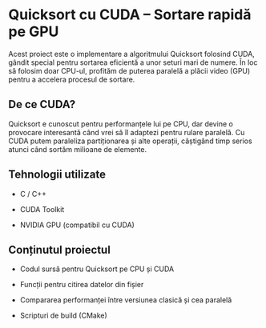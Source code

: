 # Quicksort cu CUDA – Sortare rapidă pe GPU

Acest proiect este o implementare a algoritmului Quicksort folosind CUDA, gândit special pentru sortarea eficientă a unor seturi mari de numere. În loc să folosim doar CPU-ul, profităm de puterea paralelă a plăcii video (GPU) pentru a accelera procesul de sortare.

## De ce CUDA?
Quicksort e cunoscut pentru performanțele lui pe CPU, dar devine o provocare interesantă când vrei să îl adaptezi pentru rulare paralelă. Cu CUDA putem paraleliza partiționarea și alte operații, câștigând timp serios atunci când sortăm milioane de elemente.

## Tehnologii utilizate
- C / C++
  
- CUDA Toolkit
  
- NVIDIA GPU (compatibil cu CUDA)

## Conținutul proiectul
- Codul sursă pentru Quicksort pe CPU și CUDA

- Funcții pentru citirea datelor din fișier

- Compararea performanței între versiunea clasică și cea paralelă

- Scripturi de build (CMake)
